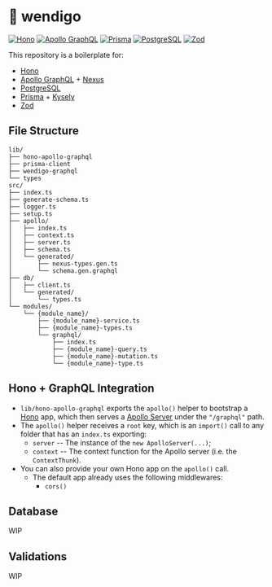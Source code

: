 # 🧣 wendigo

[![Hono][hono-badge]][hono-url]
[![Apollo GraphQL][apollo-badge]][apollo-url]
[![Prisma][prisma-badge]][prisma-url]
[![PostgreSQL][postgres-badge]][postgres-url]
[![Zod][zod-badge]][zod-url]

This repository is a boilerplate for:

- [Hono][hono-url]
- [Apollo GraphQL][apollo-url] + [Nexus](https://nexusjs.org/)
- [PostgreSQL][postgres-url]
- [Prisma][prisma-url] + [Kysely](https://kysely.dev/)
- [Zod][zod-url]

## File Structure

```
lib/
├── hono-apollo-graphql
├── prisma-client
├── wendigo-graphql
└── types
src/
├── index.ts
├── generate-schema.ts
├── logger.ts
├── setup.ts
├── apollo/
│   ├── index.ts
│   ├── context.ts
│   ├── server.ts
│   ├── schema.ts
│   └── generated/
│       ├── nexus-types.gen.ts
│       └── schema.gen.graphql
├── db/
│   ├── client.ts
│   └── generated/
│       └── types.ts
└── modules/
    └── {module_name}/
        ├── {module_name}-service.ts
        ├── {module_name}-types.ts
        └── graphql/
            ├── index.ts
            ├── {module_name}-query.ts
            ├── {module_name}-mutation.ts
            └── {module_name}-type.ts
```

## Hono + GraphQL Integration

- `lib/hono-apollo-graphql` exports the `apollo()` helper to bootstrap a [Hono](https://www.npmjs.com/package/hono) app, which then serves a [Apollo Server](https://www.npmjs.com/package/@apollo/server) under the `"/graphql"` path.
- The `apollo()` helper receives a `root` key, which is an `import()` call to any folder that has an `index.ts` exporting:
  - `server` -- The instance of the `new ApolloServer(...)`;
  - `context` -- The context function for the Apollo server (i.e. the `ContextThunk`).
- You can also provide your own Hono app on the `apollo()` call.
  - The default app already uses the following middlewares:
    - `cors()`

## Database

WIP

## Validations

WIP

[hono-badge]: https://img.shields.io/badge/hono-161618?style=flat-square&logo=hono&logoColor=E36002
[hono-url]: https://hono.dev/top
[apollo-badge]: https://img.shields.io/badge/apollo-311C87?style=flat-square&logo=apollo-graphql&logoColor=ffffff
[apollo-url]: https://www.apollographql.com/
[postgres-badge]: https://img.shields.io/badge/postgres-4169E1?style=flat-square&logo=postgresql&logoColor=ffffff
[postgres-url]: https://www.postgresql.org/
[prisma-badge]: https://img.shields.io/badge/prisma-2D3748?style=flat-square&logo=prisma&logoColor=ffffff
[prisma-url]: https://www.prisma.io/
[zod-badge]: https://img.shields.io/badge/zod-3E67B1?style=flat-square&logo=zod&logoColor=ffffff
[zod-url]: https://zod.dev/

